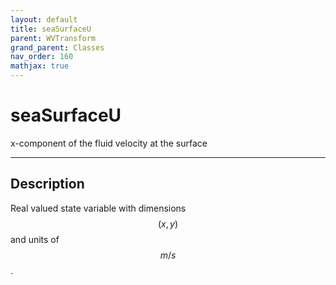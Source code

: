 ```yaml
---
layout: default
title: seaSurfaceU
parent: WVTransform
grand_parent: Classes
nav_order: 160
mathjax: true
---
```


#  seaSurfaceU

x-component of the fluid velocity at the surface


---

## Description
Real valued state variable with dimensions $$(x,y)$$ and units of $$m/s$$.

